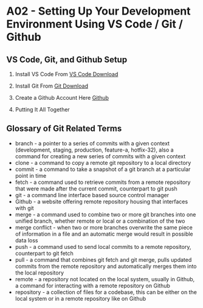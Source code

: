 # A02 - Setting Up Your Development Environment Using VS Code / Git / Github

## VS Code, Git, and Github Setup

1. Install VS Code From [VS Code Download](https://code.visualstudio.com/Download)



2. Install Git From [Git Download](https://git-scm.com/)



3. Create a Github Account Here [Github](https://github.com)



4. Putting It All Together



## Glossary of Git Related Terms

 - branch - a pointer to a series of commits with a given context (development, staging, production, feature-a, hotfix-32), also a command for creating a new series of commits with a given context
 - clone - a command to copy a remote git repository to a local directory
 - commit - a command to take a snapshot of a git branch at a particular point in time
 - fetch - a command used to retrieve commits from a remote repository that were made after the current commit, counterpart to git push
 - git - a command line interface based source control manager
 - Github - a website offering remote repository housing that interfaces with git
 - merge - a command used to combine two or more git branches into one unified branch, whether remote or local or a combination of the two
 - merge conflict - when two or more branches overwrite the same piece of information in a file and an automatic merge would result in possible data loss
 - push - a command used to send local commits to a remote repository, counterpart to git fetch
 - pull - a command that combines git fetch and git merge, pulls updated commits from the remote repository and automatically merges them into the local repository
 - remote - a repository not located on the local system, usually in Github, a command for interacting with a remote repository on Github
 - repository - a collection of files for a codebase, this can be either on the local system or in a remote repository like on Github